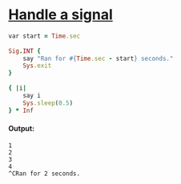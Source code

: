 [1]: https://rosettacode.org/wiki/Handle_a_signal

# [Handle a signal][1]

```ruby
var start = Time.sec
 
Sig.INT {
    say "Ran for #{Time.sec - start} seconds."
    Sys.exit
}
 
{ |i|
    say i
    Sys.sleep(0.5)
} * Inf
```

#### Output:
```
1
2
3
4
^CRan for 2 seconds.
```
